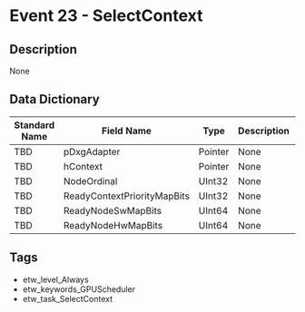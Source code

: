 # Event 23 - SelectContext

## Description
None

## Data Dictionary
|Standard Name|Field Name|Type|Description|Sample Value|
|---|---|---|---|---|
|TBD|pDxgAdapter|Pointer|None|`None`|
|TBD|hContext|Pointer|None|`None`|
|TBD|NodeOrdinal|UInt32|None|`None`|
|TBD|ReadyContextPriorityMapBits|UInt32|None|`None`|
|TBD|ReadyNodeSwMapBits|UInt64|None|`None`|
|TBD|ReadyNodeHwMapBits|UInt64|None|`None`|

## Tags
* etw_level_Always
* etw_keywords_GPUScheduler
* etw_task_SelectContext